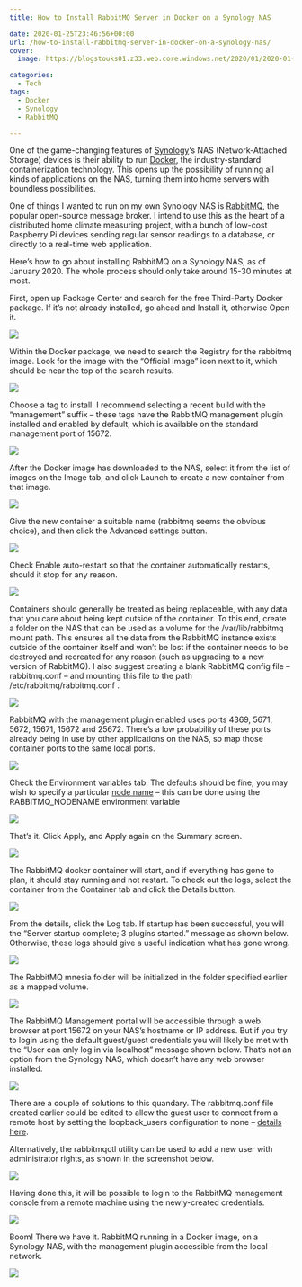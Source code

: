 ```yaml
---
title: How to Install RabbitMQ Server in Docker on a Synology NAS

date: 2020-01-25T23:46:56+00:00
url: /how-to-install-rabbitmq-server-in-docker-on-a-synology-nas/
cover: 
  image: https://blogstouks01.z33.web.core.windows.net/2020/01/2020-01-13_21-25-45-1.png

categories:
  - Tech
tags:
  - Docker
  - Synology
  - RabbitMQ

---
```

One of the game-changing features of [Synology][1]&#8216;s NAS (Network-Attached Storage) devices is their ability to run [Docker][2], the industry-standard containerization technology. This opens up the possibility of running all kinds of applications on the NAS, turning them into home servers with boundless possibilities.

One of things I wanted to run on my own Synology NAS is [RabbitMQ][3], the popular open-source message broker. I intend to use this as the heart of a distributed home climate measuring project, with a bunch of low-cost Raspberry Pi devices sending regular sensor readings to a database, or directly to a real-time web application.

Here’s how to go about installing RabbitMQ on a Synology NAS, as of January 2020. The whole process should only take around 15-30 minutes at most.

First, open up Package Center and search for the free Third-Party Docker package. If it’s not already installed, go ahead and Install it, otherwise Open it.

![](https://blogstouks01.z33.web.core.windows.net/2023/08/2020-01-13_20-48-59-3.png)

Within the Docker package, we need to search the Registry for the rabbitmq image. Look for the image with the “Official Image” icon next to it, which should be near the top of the search results.

![](https://blogstouks01.z33.web.core.windows.net/2023/08/2020-01-13_20-50-09-1.png)

Choose a tag to install. I recommend selecting a recent build with the “management” suffix – these tags have the RabbitMQ management plugin installed and enabled by default, which is available on the standard management port of 15672.

![](https://blogstouks01.z33.web.core.windows.net/2023/08/2020-01-13_20-51-02.png)

After the Docker image has downloaded to the NAS, select it from the list of images on the Image tab, and click Launch to create a new container from that image.

![](https://blogstouks01.z33.web.core.windows.net/2023/08/2020-01-13_20-52-08.png)

Give the new container a suitable name (rabbitmq seems the obvious choice), and then click the Advanced settings button.

![](https://blogstouks01.z33.web.core.windows.net/2023/08/2020-01-13_20-52-43.png)

Check Enable auto-restart so that the container automatically restarts, should it stop for any reason.

![](https://blogstouks01.z33.web.core.windows.net/2023/08/2020-01-13_20-53-11-1.png)

Containers should generally be treated as being replaceable, with any data that you care about being kept outside of the container. To this end, create a folder on the NAS that can be used as a volume for the /var/lib/rabbitmq mount path. This ensures all the data from the RabbitMQ instance exists outside of the container itself and won’t be lost if the container needs to be destroyed and recreated for any reason (such as upgrading to a new version of RabbitMQ).
I also suggest creating a blank RabbitMQ config file – rabbitmq.conf – and mounting this file to the path /etc/rabbitmq/rabbitmq.conf .

![](https://blogstouks01.z33.web.core.windows.net/2023/08/2020-01-13_20-56-21.png)

RabbitMQ with the management plugin enabled uses ports 4369, 5671, 5672, 15671, 15672 and 25672. There’s a low probability of these ports already being in use by other applications on the NAS, so map those container ports to the same local ports.

![](https://blogstouks01.z33.web.core.windows.net/2023/08/1_2020-01-13_20-57-55.png)

Check the Environment variables tab. The defaults should be fine; you may wish to specify a particular [node name][5] – this can be done using the RABBITMQ_NODENAME environment variable

![](https://blogstouks01.z33.web.core.windows.net/2023/08/2020-01-13_21-00-52.png)

That’s it. Click Apply, and Apply again on the Summary screen.

![](https://blogstouks01.z33.web.core.windows.net/2023/08/2020-01-13_21-01-13.png)

The RabbitMQ docker container will start, and if everything has gone to plan, it should stay running and not restart. To check out the logs, select the container from the Container tab and click the Details button.

![](https://blogstouks01.z33.web.core.windows.net/2023/08/2020-01-13_21-03-05.png)

From the details, click the Log tab. If startup has been successful, you will the “Server startup complete; 3 plugins started.” message as shown below. Otherwise, these logs should give a useful indication what has gone wrong.

![](https://blogstouks01.z33.web.core.windows.net/2023/08/2020-01-13_21-04-02-1.png)

The RabbitMQ mnesia folder will be initialized in the folder specified earlier as  a mapped volume.

![](https://blogstouks01.z33.web.core.windows.net/2023/08/2020-01-13_21-05-05.png)

The RabbitMQ Management portal will be accessible through a web browser at port 15672 on your NAS’s hostname or IP address. But if you try to login using the default guest/guest credentials you will likely be met with the “User can only log in via localhost” message shown below. That’s not an option from the Synology NAS, which doesn’t have any web browser installed.

![](https://blogstouks01.z33.web.core.windows.net/2023/08/2020-01-13_21-06-24-1.png)

There are a couple of solutions to this quandary. The rabbitmq.conf file created earlier could be edited to allow the guest user to connect from a remote host by setting the loopback_users configuration to none – [details here][6].

Alternatively, the rabbitmqctl utility can be used to add a new user with administrator rights, as shown in the screenshot below.

![](https://blogstouks01.z33.web.core.windows.net/2023/08/2020-01-13_21-23-57.png)

Having done this, it will be possible to login to the RabbitMQ management console from a remote machine using the newly-created credentials.

![](https://blogstouks01.z33.web.core.windows.net/2023/08/2020-01-13_21-24-50.png)

Boom! There we have it. RabbitMQ running in a Docker image, on a Synology NAS, with the management plugin accessible from the local network.

![](https://blogstouks01.z33.web.core.windows.net/2023/08/2020-01-13_21-25-45.png)

 [1]: https://www.synology.com
 [2]: https://www.docker.com/
 [3]: https://www.rabbitmq.com/
 [5]: https://www.rabbitmq.com/cli.html#node-names
 [6]: https://www.rabbitmq.com/access-control.html#loopback-users